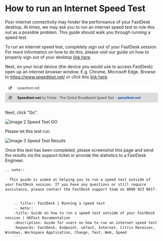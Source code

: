 
# How to run an Internet Speed Test

Poor internet connectivity may hinder the performance of your FastDesk desktop. At times, we may ask you to run an internet speed test to rule this out as a possible problem. This guide should walk you through running a speed test.

To run an internet speed test, completely sign out of your FastDesk session. For more information on how to do this, please visit our guide on how to properly sign out of your desktop [link here](https://docs.ukfast.co.uk/desktop/fastdesk/signout.html) 

Next, on your local device (the device you would use to access FastDesk) open up an internet browser window. E.g. Chrome, Microsoft Edge. Browse to https://www.speedtest.net/ or click this [link here](https://www.speedtest.net/) 

![Image 1 Speed Test URL](files/speedtest.net.PNG "Image 1: Speed Test URL")

Next, click “Go”. 

![Image 2 Speed Test GO](files/speed_test.net.PNG "Image 2: Speed Test GO")

Please let this test run. 

![Image 3 Speed Test Results](files/speedtest_results.net.PNG "Image 3: Speed Test Results")

Once this test has been completed, please screenshot this page and send the results via the support ticket or provide the statistics to a FastDesk Engineer.

```eval_rst
.. note::

  This guide is aimed at helping you to run a speed test outside of your FastDesk session. If you have any questions or still require assistance, please contact the FastDesk support team on 0800 923 0617.
   
```
  ```eval_rst
      .. title:: FastDesk | Running a speed test
      .. meta::
      :title: Guide on how to run a speed test outside of your FastDesk session | UKFast Documentation
      :description: Guide for users on how to run an internet speed test
      :keywords: FastDesk, Endpoint, ukfast, Internet, Citrix Receiver, Windows, Workspace Application, Change, Test, Web, Speed
      ```  
